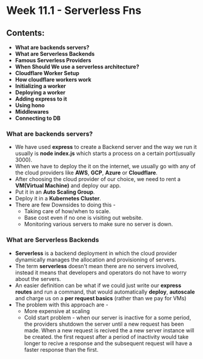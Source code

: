 # Week 11.1 - Serverless Fns

## Contents:
- **What are backends servers?**
- **What are Serverless Backends**
- **Famous Serverless Providers**
- **When Should We use a serverless architecture?**
- **Cloudflare Worker Setup**
- **How cloudflare workers work**
- **Initializing a worker**
- **Deploying a worker**
- **Adding express to it**
- **Using hono**
- **Middlewares**
- **Connecting to DB**

### What are backends servers?
- We have used **express** to create a Backend server and the way we run it usually is **node index.js** which starts a process on a certain port(usually 3000).
- When we have to deploy the it on the internet, we usually go with any of the cloud providers like **AWS**, **GCP**, **Azure** or **Cloudflare**.
- After choosing the cloud provider of our choice, we need to rent a **VM(Virtual Machine)** and deploy our app.
- Put it in an **Auto Scaling Group**.
- Deploy it in a **Kubernetes Cluster**.
- There are few Downsides to doing this - 
    - Taking care of how/when to scale.
    - Base cost even if no one is visiting out website.
    - Monitoring various servers to make sure no server is down.

### What are Serverless Backends
- **Serverless** is a backend deployment in which the cloud provider dynamically manages the allocation and provisioning of servers. 
- The term **serverless** doesn't mean there are no servers involved, instead it means that developers and operators do not have to worry about the servers.
- An easier definition can be what if we could just write our **express routes** and run a command, that would automatically **deploy**, **autoscale** and charge us on a **per request basics** (rather than we pay for VMs)
- The problem with this approach are - 
    - More expensive at scaling
    - Cold start problem - when our server is inactive for a some period, the providers shutdown the server until a new request has been made. When a new request is recived the a new server instance will be created. the first request after a period of inactivity would take longer to recive a response and the subsequent request will have a faster response than the first.
    